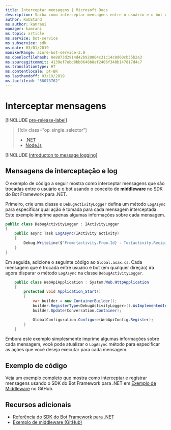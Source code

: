 ```yaml
---
title: Interceptar mensagens | Microsoft Docs
description: Saiba como interceptar mensagens entre o usuário e o bot usando o SDK do Bot Framework para .NET.
author: RobStand
ms.author: kamrani
manager: kamrani
ms.topic: article
ms.service: bot-service
ms.subservice: sdk
ms.date: 03/01/2019
monikerRange: azure-bot-service-3.0
ms.openlocfilehash: 0e8873d2914d42b928004c31c14c8d60cb35b2a3
ms.sourcegitcommit: 4139ef7ebd8bb0648b8af2406f348b147817d4c7
ms.translationtype: HT
ms.contentlocale: pt-BR
ms.lasthandoff: 03/19/2019
ms.locfileid: "58073762"
---
```

# <a name="intercept-messages"></a>Interceptar mensagens

[!INCLUDE [pre-release-label](../includes/pre-release-label-v3.md)]

> [!div class="op_single_selector"]
> - [.NET](../dotnet/bot-builder-dotnet-middleware.md)
> - [Node.js](../nodejs/bot-builder-nodejs-intercept-messages.md)

[!INCLUDE [Introducton to message logging](../includes/snippet-message-logging-intro.md)]

## <a name="intercept-and-log-messages"></a>Mensagens de interceptação e log

O exemplo de código a seguir mostra como interceptar mensagens que são trocadas entre o usuário e o bot usando o conceito de **middleware** no SDK do Bot Framework para .NET. 

Primeiro, crie uma classe e `DebugActivityLogger` defina um método `LogAsync` para especificar qual ação é tomada para cada mensagem interceptada. Este exemplo imprime apenas algumas informações sobre cada mensagem.

```cs
public class DebugActivityLogger : IActivityLogger
{
    public async Task LogAsync(IActivity activity)
    {
        Debug.WriteLine($"From:{activity.From.Id} - To:{activity.Recipient.Id} - Message:{activity.AsMessageActivity()?.Text}");
    }
}
```

Em seguida, adicione o seguinte código ao `Global.asax.cs`.  Cada mensagem que é trocada entre usuário e bot (em qualquer direção) irá agora disparar o método `LogAsync` na classe `DebugActivityLogger`. 

```cs
    public class WebApiApplication : System.Web.HttpApplication
    {
        protected void Application_Start()
        {
            var builder = new ContainerBuilder();
            builder.RegisterType<DebugActivityLogger>().AsImplementedInterfaces().InstancePerDependency();
            builder.Update(Conversation.Container);

            GlobalConfiguration.Configure(WebApiConfig.Register);
        }
    }
```

Embora este exemplo simplesmente imprime algumas informações sobre cada mensagem, você pode atualizar o `LogAsync` método para especificar as ações que você deseja executar para cada mensagem. 

## <a name="sample-code"></a>Exemplo de código 

Veja um exemplo completo que mostra como interceptar e registrar mensagens usando o SDK do Bot Framework para .NET em <a href="https://github.com/Microsoft/BotBuilder-Samples/tree/v3-sdk-samples/CSharp/core-Middleware" target="_blank">Exemplo de Middleware</a> no GitHub. 

## <a name="additional-resources"></a>Recursos adicionais

- <a href="/dotnet/api/?view=botbuilder-3.11.0" target="_blank">Referência do SDK do Bot Framework para .NET</a>
- <a href="https://github.com/Microsoft/BotBuilder-Samples/tree/v3-sdk-samples/CSharp/core-Middleware" target="_blank">Exemplo de middleware (GitHub)</a>
